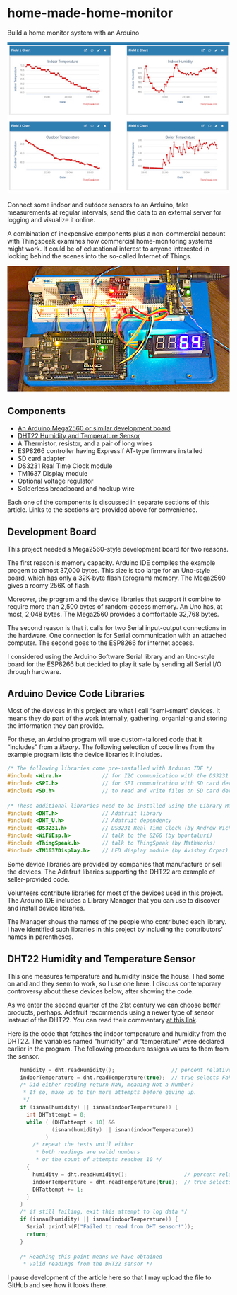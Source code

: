 # home-made-home-monitor
Build a home monitor system with an Arduino

![A screenshot showing graphs of temperature and humidity data for a house](images/frosty-morning.jpg)

Connect some indoor and outdoor sensors to an Arduino, take measurements at regular intervals, send the data to an external server for logging and visualize it online.

A combination of inexpensive components plus a non-commercial account with Thingspeak examines how commercial home-monitoring systems might work. It could be of educational interest to anyone interested in looking behind the scenes into the so-called Internet of Things.

![photo of an Arduino Mega2560 controller and a breadboard containing a number of small components](images/thermogizmo.jpg)

## Components
* [An Arduino Mega2560 or similar development board](#development-board)
* [DHT22 Humidity and Temperature Sensor](#dht22)
* A Thermistor, resistor, and a pair of long wires
* ESP8266 controller having Expressif AT-type firmware installed
* SD card adapter
* DS3231 Real Time Clock module
* TM1637 Display module
* Optional voltage regulator
* Solderless breadboard and hookup wire

Each one of the components is discussed in separate sections of this article. Links to the sections are provided above for convenience.

## Development Board
This project needed a Mega2560-style development board for two reasons.

The first reason is memory capacity. Arduino IDE compiles the example progem to almost 37,000 bytes. This size is too large for an Uno-style board, which has only a 32K-byte flash (program) memory. The Mega2560 gives a roomy 256K of flash.

Moreover, the program and the device libraries that support it combine to require more than 2,500 bytes of random-access memory. An Uno has, at most, 2,048 bytes. The Mega2560 provides a comfortable 32,768 bytes.

The second reason is that it calls for two Serial input-output connections in the hardware. One connection is for Serial communication with an attached computer. The second goes to the ESP8266 for internet access.

I considered using the Arduino Software Serial library and an Uno-style board for the ESP8266 but decided to play it safe by sending all Serial I/O through hardware.

## Arduino Device Code Libraries
Most of the devices in this project are what I call &ldquo;semi-smart&rdquo; devices. It means they do part of the work internally, gathering, organizing and storing the information they can provide.

For these, an Arduino program will use custom-tailored code that it &ldquo;includes&rdquo; from a <em>library</em>. The following selection of code lines from the example program lists the device libraries it includes.

~~~ c
/* The following libraries come pre-installed with Arduino IDE */
#include <Wire.h>             // for I2C communication with the DS3231 RTC
#include <SPI.h>              // for SPI communication with SD card device
#include <SD.h>               // to read and write files on SD card device

/* These additional libraries need to be installed using the Library Manager */
#include <DHT.h>              // Adafruit library
#include <DHT_U.h>            // Adafruit dependency
#include <DS3231.h>           // DS3231 Real Time Clock (by Andrew Wickert)
#include <WiFiEsp.h>          // talk to the 8266 (by bportaluri)
#include <ThingSpeak.h>       // talk to ThingSpeak (by MathWorks)
#include <TM1637Display.h>    // LED display module (by Avishay Orpaz)
~~~

Some device libraries are provided by companies that manufacture or sell the devices. The Adafruit libaries supporting the DHT22 are example of seller-provided code.

Volunteers contribute libraries for most of the devices used in this project. The Arduino IDE includes a Library Manager that you can use to discover and install device libraries. 

The Manager shows the names of the people who contributed each library. I have identified such libraries in this project by including the contributors' names in parentheses.

<h2 id="dht22">DHT22 Humidity and Temperature Sensor</h2>
This one measures temperature and humidity inside the house. I had some on and and they seem to work, so I use one here. I discuss contemporary controversy about these devices below, after showing the code.

As we enter the second quarter of the 21st century we can choose better products, perhaps. Adafruit recommends using a newer type of sensor instead of the DHT22. You can read their commentary [at this link](https://learn.adafruit.com/modern-replacements-for-dht11-dht22-sensors/overview).

Here is the code that fetches the indoor temperature and humidity from the DHT22. The variables named "humidity" and "temperature" were declared earlier in the program. The following procedure assigns values to them from the sensor.

~~~ c
    humidity = dht.readHumidity();                  // percent relative humidity
    indoorTemperature = dht.readTemperature(true);  // true selects Fahrenheit
    /* Did either reading return NaN, meaning Not a Number?
     * If so, make up to ten more attempts before giving up.
     */
    if (isnan(humidity) || isnan(indoorTemperature)) {
      int DHTattempt = 0;
      while ( (DHTattempt < 10) &&
              (isnan(humidity) || isnan(indoorTemperature))
            ) 
        /* repeat the tests until either
         * both readings are valid numbers
         * or the count of attempts reaches 10 */
      {
        humidity = dht.readHumidity();                  // percent relative humidity
        indoorTemperature = dht.readTemperature(true);  // true selects Fahrenheit
        DHTattempt += 1;  
      }
    }
    /* if still failing, exit this attempt to log data */
    if (isnan(humidity) || isnan(indoorTemperature)) {
      Serial.println(F("Failed to read from DHT sensor!"));
      return;
    }

    /* Reaching this point means we have obtained
     * valid readings from the DHT22 sensor */
~~~

I pause development of the article here so that I may upload the file to GitHub and see how it looks there.
